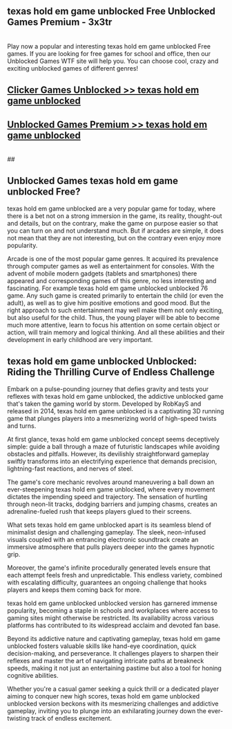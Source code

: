 ## texas hold em game unblocked Free Unblocked Games Premium - 3x3tr <br>
<br>
Play now a popular and interesting texas hold em game unblocked Free games. If you are looking for free games for school and office, then our Unblocked Games WTF site will help you. You can choose cool, crazy and exciting unblocked games of different genres!


##  [Clicker Games Unblocked >> texas hold em game unblocked](http://freeplayer.one?title=texas_hold_em_game_unblocked&ref=05)

##  [Unblocked Games Premium >> texas hold em game unblocked](http://freeplayer.one?title=texas_hold_em_game_unblocked&ref=05)
  <br>
  ##



## Unblocked Games texas hold em game unblocked Free?

texas hold em game unblocked are a very popular game for today, where there is a bet not on a strong immersion in the game, its reality, thought-out and details, but on the contrary, make the game on purpose easier so that you can turn on and not understand much. But if arcades are simple, it does not mean that they are not interesting, but on the contrary even enjoy more popularity.

Arcade is one of the most popular game genres. It acquired its prevalence through computer games as well as entertainment for consoles. With the advent of mobile modern gadgets (tablets and smartphones) there appeared and corresponding games of this genre, no less interesting and fascinating. For example texas hold em game unblocked unblocked 76 game. Any such game is created primarily to entertain the child (or even the adult), as well as to give him positive emotions and good mood. But the right approach to such entertainment may well make them not only exciting, but also useful for the child. Thus, the young player will be able to become much more attentive, learn to focus his attention on some certain object or action, will train memory and logical thinking. And all these abilities and their development in early childhood are very important.

##  texas hold em game unblocked Unblocked: Riding the Thrilling Curve of Endless Challenge

Embark on a pulse-pounding journey that defies gravity and tests your reflexes with texas hold em game unblocked, the addictive unblocked game that's taken the gaming world by storm. Developed by RobKayS and released in 2014, texas hold em game unblocked is a captivating 3D running game that plunges players into a mesmerizing world of high-speed twists and turns.

At first glance, texas hold em game unblocked concept seems deceptively simple: guide a ball through a maze of futuristic landscapes while avoiding obstacles and pitfalls. However, its devilishly straightforward gameplay swiftly transforms into an electrifying experience that demands precision, lightning-fast reactions, and nerves of steel.

The game's core mechanic revolves around maneuvering a ball down an ever-steepening texas hold em game unblocked, where every movement dictates the impending speed and trajectory. The sensation of hurtling through neon-lit tracks, dodging barriers and jumping chasms, creates an adrenaline-fueled rush that keeps players glued to their screens.

What sets texas hold em game unblocked apart is its seamless blend of minimalist design and challenging gameplay. The sleek, neon-infused visuals coupled with an entrancing electronic soundtrack create an immersive atmosphere that pulls players deeper into the games hypnotic grip.

Moreover, the game's infinite procedurally generated levels ensure that each attempt feels fresh and unpredictable. This endless variety, combined with escalating difficulty, guarantees an ongoing challenge that hooks players and keeps them coming back for more.

texas hold em game unblocked unblocked version has garnered immense popularity, becoming a staple in schools and workplaces where access to gaming sites might otherwise be restricted. Its availability across various platforms has contributed to its widespread acclaim and devoted fan base.

Beyond its addictive nature and captivating gameplay, texas hold em game unblocked fosters valuable skills like hand-eye coordination, quick decision-making, and perseverance. It challenges players to sharpen their reflexes and master the art of navigating intricate paths at breakneck speeds, making it not just an entertaining pastime but also a tool for honing cognitive abilities.

Whether you're a casual gamer seeking a quick thrill or a dedicated player aiming to conquer new high scores, texas hold em game unblocked unblocked version beckons with its mesmerizing challenges and addictive gameplay, inviting you to plunge into an exhilarating journey down the ever-twisting track of endless excitement.